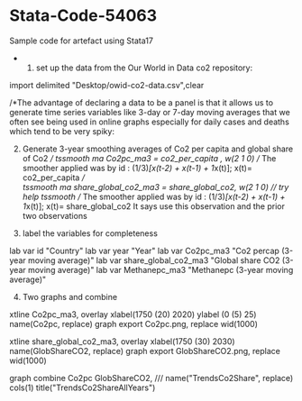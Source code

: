 # Stata-Code-54063
Sample code for artefact using Stata17
* 1. set up the data from the Our World in Data co2 repository:

import delimited "Desktop/owid-co2-data.csv",clear

/*The advantage of declaring a data to be a panel is that it allows us to generate time series variables like 3-day or 7-day moving averages that we often see being used in online graphs especially for daily cases and deaths which tend to be very spiky:

2. Generate 3-year smoothing averages of Co2 per capita and global share of Co2
*/
tssmooth ma Co2pc_ma3  = co2_per_capita , w(2 1 0) 
/* The smoother applied was
    by id : (1/3)*[x(t-2) + x(t-1) + 1*x(t)]; x(t)= co2_per_capita
*/	
tssmooth ma share_global_co2_ma3 = share_global_co2, w(2 1 0)     // try help tssmooth
/*
The smoother applied was
     by id : (1/3)*[x(t-2) + x(t-1) + 1*x(t)]; x(t)= share_global_co2
	 It says use this observation and the prior two observations
	
3. label the variables for completeness

lab var id      "Country"
lab var year    "Year"
lab var Co2pc_ma3    "Co2 percap (3-year moving average)"
lab var share_global_co2_ma3   "Global share CO2 (3-year moving average)"
lab var Methanepc_ma3   "Methanepc (3-year moving average)"

4. Two graphs and combine 

xtline Co2pc_ma3, overlay xlabel(1750 (20) 2020) ylabel (0 (5) 25) name(Co2pc, replace)
graph export Co2pc.png, replace wid(1000)  


xtline share_global_co2_ma3, overlay xlabel(1750 (30) 2030) name(GlobShareCO2, replace)
graph export GlobShareCO2.png, replace wid(1000) 


graph combine Co2pc GlobShareCO2, ///
name("TrendsCo2Share", replace)  cols(1) title("TrendsCo2ShareAllYears")

